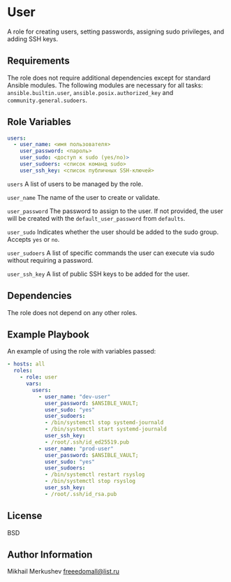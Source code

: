 User
=========

A role for creating users, setting passwords, assigning sudo privileges, and adding SSH keys.

Requirements
------------

The role does not require additional dependencies except for standard Ansible modules. The following modules are necessary for all tasks: `ansible.builtin.user`, `ansible.posix.authorized_key` and `community.general.sudoers`.  

Role Variables
--------------
```yaml
users:
  - user_name: <имя пользователя>
    user_password: <пароль>
    user_sudo: <доступ к sudo (yes/no)>
    user_sudoers: <список команд sudo>
    user_ssh_key: <список публичных SSH-ключей>
```
`users`
A list of users to be managed by the role.

`user_name`
The name of the user to create or validate.

`user_password`
The password to assign to the user. If not provided, the user will be created with the  `default_user_password` from `defaults`.

`user_sudo`
Indicates whether the user should be added to the sudo group. Accepts `yes` or `no`.

`user_sudoers`
A list of specific commands the user can execute via sudo without requiring a password.

`user_ssh_key`
A list of public SSH keys to be added for the user.


Dependencies
------------

The role does not depend on any other roles.

Example Playbook
----------------

An example of using the role with variables passed:

```yaml
- hosts: all
  roles:
    - role: user
      vars:
        users:
          - user_name: "dev-user"
            user_password: $ANSIBLE_VAULT;
            user_sudo: "yes"
            user_sudoers:
            - /bin/systemctl stop systemd-journald
            - /bin/systemctl start systemd-journald
            user_ssh_key:
            - /root/.ssh/id_ed25519.pub
          - user_name: "prod-user"
            user_password: $ANSIBLE_VAULT;
            user_sudo: "yes"
            user_sudoers:
            - /bin/systemctl restart rsyslog
            - /bin/systemctl stop rsyslog
            user_ssh_key:
            - /root/.ssh/id_rsa.pub

```



License
-------

BSD

Author Information
------------------

Mikhail Merkushev
freeedomall@list.ru
